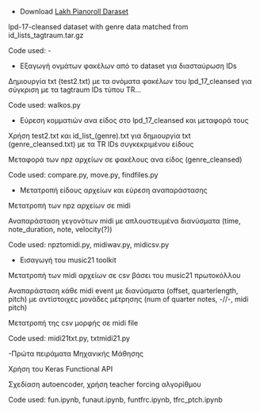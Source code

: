 - Download [Lakh Pianoroll Daraset](https://salu133445.github.io/lakh-pianoroll-dataset/)

lpd-17-cleansed dataset with genre data matched from id_lists_tagtraum.tar.gz

Code used: -

- Εξαγωγή ονμάτων φακέλων από το dataset για διασταύρωση IDs

Δημιουργία txt (test2.txt) με τα ονόματα φακέλων του lpd_17_cleansed για σύγκριση με τα tagtraum IDs τύπου TR...

Code used: walkos.py

- Εύρεση κομματιών ανα είδος στο lpd_17_cleansed και μεταφορά τους

Χρήση test2.txt και id_list_(genre).txt για δημιουργία txt (genre_cleansed.txt) με τα TR IDs συγκεκριμένου είδους

Μεταφορά των npz αρχείων σε φακέλους ανα είδος (genre_cleansed)

Code used: compare.py, move.py, findfiles.py

- Μετατροπή είδους αρχείων και εύρεση αναπαράστασης

Μετατροπή των npz αρχείων σε midi

Αναπαράσταση γεγονότων midi με απλουστευμένα διανύσματα (time, note_duration, note, velocity(?))

Code used: npztomidi.py, midiwav.py, midicsv.py

- Εισαγωγή του music21 toolkit

Μετατροπή των midi αρχείων σε csv βάσει του music21 πρωτοκόλλου

Αναπαράσταση κάθε midi event με διανύσματα (offset, quarterlength, pitch) με αντίστοιχες μονάδες μέτρησης (num of quarter notes, -//-, midi pitch)

Μετατροπή της csv μορφής σε midi file

Code used: midi21txt.py, txtmidi21.py

-Πρώτα πειράματα Μηχανικής Μάθησης

Χρήση του Keras Functional API

Σχεδίαση autoencoder, χρήση teacher forcing αλγορίθμου

Code used: fun.ipynb, funaut.ipynb, funtfrc.ipynb, tfrc_ptch.ipynb
